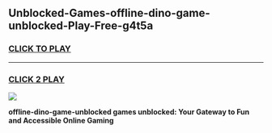 
## Unblocked-Games-offline-dino-game-unblocked-Play-Free-g4t5a
<h3>
<a href="https://premium76.site?title=offline-dino-game-unblocked&ref=18A">CLICK TO PLAY</a></h3>
<hr>

<h3>
<a href="https://premium76.site?title=offline-dino-game-unblocked&ref=18A">CLICK 2 PLAY</a>
  
</h3>

<a href="https://premium76.site?title=offline-dino-game-unblocked&ref=18A"><img src="https://clearcache.store/games.png"></a>


**offline-dino-game-unblocked games unblocked: Your Gateway to Fun and Accessible Online Gaming**
